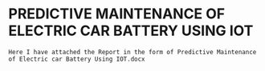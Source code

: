 # PREDICTIVE MAINTENANCE OF ELECTRIC CAR BATTERY USING IOT
    Here I have attached the Report in the form of Predictive Maintenance of Electric car Battery Using IOT.docx
